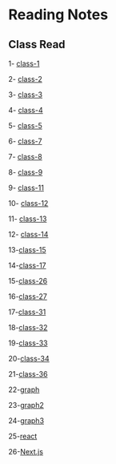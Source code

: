 # Reading Notes

## __Class Read__

1- [class-1](./Class01.md)

2- [class-2](./Class02.md)

3- [class-3](./class3.md)

4- [class-4](./class04.md)

5- [class-5](./class05.md)

6- [class-7](./class07.md)

7- [class-8](./Class08.md)

8- [class-9](./Class-09.md)

9- [class-11](./class11.md)

10- [class-12](./class12.md)

11- [class-13](./class-13.md)

12- [class-14](./class-14.md)

13-[class-15](./class-15.md)

14-[class-17](./class-17.md)

15-[class-26](./class-26.md)

16-[class-27](./class-27.md)

17-[class-31](./class-31.md)

18-[class-32](./class-32.md)

19-[class-33](./class-33.md)

20-[class-34](./class-34.md)

21-[class-36](./class-36.md)

22-[graph](./graph.md)

23-[graph2](./class-37.md)

24-[graph3](./class-38.md)

25-[react](./class-39.md)

26-[Next.js](./class-41.md)
